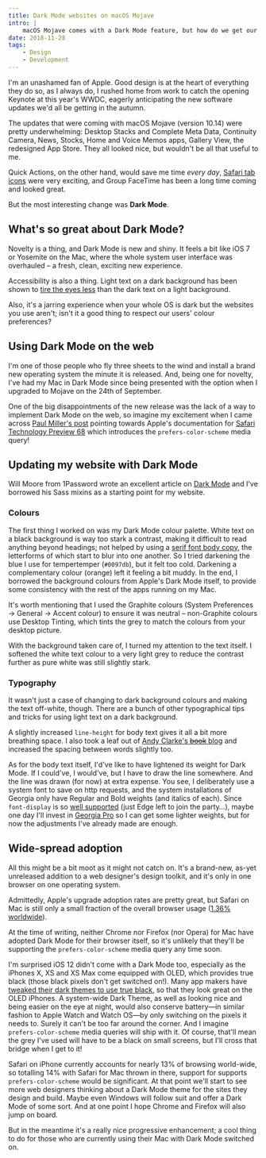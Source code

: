 ```yaml
---
title: Dark Mode websites on macOS Mojave
intro: |
    macOS Mojave comes with a Dark Mode feature, but how do we get our websites to do the same? Turns out there's a handy CSS media query that does the job!
date: 2018-11-28
tags:
    - Design
    - Development
---
```


I'm an unashamed fan of Apple. Good design is at the heart of everything they do so, as I always do, I rushed home from work to catch the opening Keynote at this year's WWDC, eagerly anticipating the new software updates we'd all be getting in the autumn.

The updates that were coming with macOS Mojave (version 10.14) were pretty underwhelming: Desktop Stacks and Complete Meta Data, Continuity Camera, News, Stocks, Home and Voice Memos apps, Gallery View, the redesigned App Store. They all looked nice, but wouldn't be all that useful to me.

Quick Actions, on the other hand, would save me time *every day*, [Safari tab icons](/blog/safari-tab-icons) were very exciting, and Group FaceTime has been a long time coming and looked great.

But the most interesting change was **Dark Mode**.


## What's so great about Dark Mode?

Novelty is a thing, and Dark Mode is new and shiny. It feels a bit like iOS 7 or Yosemite on the Mac, where the whole system user interface was overhauled – a fresh, clean, exciting new experience.

Accessibility is also a thing. Light text on a dark background has been shown to [tire the eyes less](https://usabilitygeek.com/light-dark-ui-usability-perspective/) than the dark text on a light background.

Also, it's a jarring experience when your whole OS is dark but the websites you use aren't; isn't it a good thing to respect our users' colour preferences?


## Using Dark Mode on the web

I'm one of those people who fly three sheets to the wind and install a brand new operating system the minute it is released. And, being one for novelty, I've had my Mac in Dark Mode since being presented with the option when I upgraded to Mojave on the 24th of September.

One of the big disappointments of the new release was the lack of a way to implement Dark Mode on the web, so imagine my excitement when I came across [Paul Miller's post](https://paulmillr.com/posts/using-dark-mode-in-css/) pointing towards Apple's documentation for [Safari Technology Preview 68](https://webkit.org/blog/8475/release-notes-for-safari-technology-preview-68/) which introduces the `prefers-color-scheme` media query!


## Updating my website with Dark Mode

Will Moore from 1Password wrote an excellent article on [Dark Mode](https://blog.1password.com/from-dark-to-light-and-back-again/) and I've borrowed his Sass mixins as a starting point for my website.

### Colours

The first thing I worked on was my Dark Mode colour palette. White text on a black background is way too stark a contrast, making it difficult to read anything beyond headings; not helped by using a [serif font body copy](/blog/tempertempers-typefaces), the letterforms of which start to blur into one another. So I tried darkening the blue I use for tempertemper (`#0097db`), but it felt too cold. Darkening a complementary colour (orange) left it feeling a bit muddy. In the end, I borrowed the background colours from Apple's Dark Mode itself, to provide some consistency with the rest of the apps running on my Mac.

It's worth mentioning that I used the Graphite colours (System Preferences → General → Accent colour) to ensure it was neutral – non-Graphite colours use Desktop Tinting, which tints the grey to match the colours from your desktop picture.

With the background taken care of, I turned my attention to the  text itself. I softened the white text colour to a very light grey to reduce the contrast further as pure white was still slightly stark.

### Typography

It wasn't just a case of changing to dark background colours and making the text off-white, though. There are a bunch of other typographical tips and tricks for using light text on a dark background.

A slightly increased `line-height` for body text gives it all a bit more breathing space. I also took a leaf out of [Andy Clarke's ~~book~~ blog](https://stuffandnonsense.co.uk/blog/redesigning-your-product-and-website-for-dark-mode) and increased the spacing between words slightly too.

As for the body text itself, I'd've like to have lightened its weight for Dark Mode. If I could've, I would've, but I have to draw the line somewhere. And the line was drawn (for now) at extra expense. You see, I deliberately use a system font to save on http requests, and the system installations of Georgia only have Regular and Bold weights (and italics of each). Since `font-display` is so [well supported](https://caniuse.com/#feat=css-font-rendering-controls) (just Edge left to join the party…), maybe one day I'll invest in [Georgia Pro](https://www.myfonts.com/fonts/ascender/georgia-pro/) so I can get some lighter weights, but for now the adjustments I've already made are enough.


## Wide-spread adoption

All this might be a bit moot as it might not catch on. It's a brand-new, as-yet unreleased addition to a web designer's design toolkit, and it's only in one browser on one operating system.

Admittedly, Apple's upgrade adoption rates are pretty great, but Safari on Mac is still only a small fraction of the overall browser usage ([1.36% worldwide](http://gs.statcounter.com/browser-version-market-share/desktop-mobile-tablet/worldwide/#monthly-201810-201810-bar)).

At the time of writing, neither Chrome nor Firefox (nor Opera) for Mac have adopted Dark Mode for their browser itself, so it's unlikely that they'll be supporting the `prefers-color-scheme` media query any time soon.

I'm surprised iOS 12 didn't come with a Dark Mode too, especially as the iPhones X, XS and XS Max come equipped with OLED, which provides true black (those black pixels don't get switched on!). Many app makers have [tweaked their dark themes to use true black](https://9to5mac.com/2018/10/18/tweetbot-true-dark-mode-gifs/), so that they look great on the OLED iPhones. A system-wide Dark Theme, as well as looking nice and being easier on the eye at night, would also conserve battery—in similar fashion to Apple Watch and Watch OS—by only switching on the pixels it needs to. Surely it can't be too far around the corner. And I imagine `prefers-color-scheme`  media queries will ship with it. Of course, that'll mean the grey I've used will have to be a black on small screens, but I'll cross that bridge when I get to it!

Safari on iPhone currently accounts for nearly 13% of browsing world-wide, so totalling 14% with Safari for Mac thrown in there, support for supports `prefers-color-scheme` would be significant. At that point we'll start to see more web designers thinking about a Dark Mode theme for the sites they design and build. Maybe even Windows will follow suit and offer a Dark Mode of some sort. And at one point I hope Chrome and Firefox will also jump on board.

But in the meantime it's a really nice progressive enhancement; a cool thing to do for those who are currently using their Mac with Dark Mode switched on.
